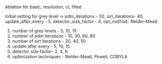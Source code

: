 ####
Ablation for basic, resolution, ct, filled


Initial setting for grey level -> pdm_iterations - 30, sirt_iterations- 40, update_after_every - 5, detector_size_factor - 4, opt_method- Nelder-Mead 


1. number of grey levels - 5, 10, 15
2. number of pdm iterations - 10, 30, 60, 80
3. number of sirt iterations - 20, 40, 50
4. update after every - 5, 10, 15
5. detector size factor- 2, 4, 6 
6. optimization techniques - Nelder-Mead, Powell, COBYLA
